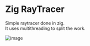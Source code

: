 # Zig RayTracer

Simple raytracer done in zig.<br>
It uses multithreading to split the work.<br>

![image](https://github.com/user-attachments/assets/1f270da7-705b-4546-af16-65c23a33cfde)

